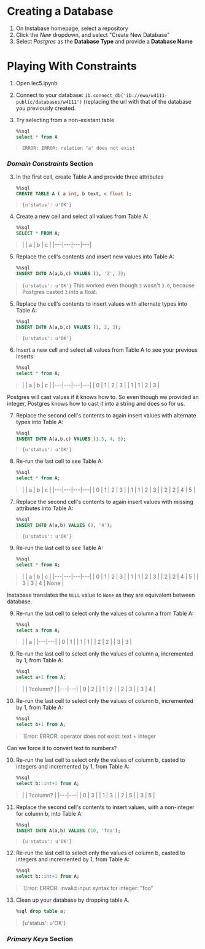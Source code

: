 # Creating a Database
1. On Instabase homepage, select a repository
2. Click the _New_ dropdown, and select "Create New Database"
3. Select _Postgres_ as the **Database Type** and provide a **Database Name**

# Playing With Constraints
1. Open lec5.ipynb
1. Connect to your database: `ib.connect_db('ib://ewu/w4111-public/databases/w4111')` (replacing the url with that of the database you previously created.

2. Try selecting from a non-existant table
    ```sql
    %%sql
    select * from A
    ```
> `ERROR: ERROR: relation "a" does not exist`  

### _Domain Constraints_ Section  
3. In the first cell, create Table A and provide three attributes
    ```sql
    %%sql
    CREATE TABLE A ( a int, b text, c float );
    ```
> `{u'status': u'OK'}` 

4. Create a new cell and select all values from Table A:
    ```sql
    %%sql
    SELECT * FROM A;
    ```
>|   | a | b | c |
|---|---|---|---|

5. Replace the cell's contents and insert new values into Table A:
    ```sql
    %%sql
    INSERT INTO A(a,b,c) VALUES (1, '2', 3);
    ```
> `{u'status': u'OK'}` 
This worked even though `3` wasn't `3.0`, because Postgres casted `3` into a float.

5. Replace the cell's contents to insert values with alternate types into Table A:
    ```sql
    %%sql
    INSERT INTO A(a,b,c) VALUES (1, 2, 3);
    ```
> `{u'status': u'OK'}` 

6. Insert a new cell and select all values from Table A to see your previous inserts:
    ```sql
    %%sql
    select * from A;
    ```
>|   | a | b | c |
|---|---|---|---|
| 0 | 1 | 2 | 3 |
| 1 | 1 | 2 | 3 |

Postgres will cast values if it knows how to. So even though we provided an integer, Postgres knows how to cast it into a string and does so for us.

7. Replace the second cell's contents to again insert values with alternate types into Table A:
    ```sql
    %%sql
    INSERT INTO A(a,b,c) VALUES (1.5, 4, 5);
    ```
> `{u'status': u'OK'}` 

8. Re-run the last cell to see Table A:
    ```sql
    %%sql
    select * from A;
    ```
>|   | a | b | c |
|---|---|---|---|
| 0 | 1 | 2 | 3 |
| 1 | 1 | 2 | 3 |
| 2 | 2 | 4 | 5 |

7. Replace the second cell's contents to again insert values with missing attributes into Table A:
    ```sql
    %%sql
    INSERT INTO A(a,b) VALUES (3, '4');
    ```
> `{u'status': u'OK'}` 

9. Re-run the last cell to see Table A:
    ```sql
    %%sql
    select * from A;
    ```
>|   | a | b | c |
|---|---|---|---|
| 0 | 1 | 2 | 3 |
| 1 | 1 | 2 | 3 |
| 2 | 2 | 4 | 5 |
| 3 | 3 | 4 | None |

Instabase translates the `NULL` value to `None` as they are equivalent between database.

9. Re-run the last cell to select only the values of column a from Table A:
    ```sql
    %%sql
    select a from A;
    ```
>|   | a |
|---|---|
| 0 | 1 |
| 1 | 1 |
| 2 | 2 |
| 3 | 3 |

9. Re-run the last cell to select only the values of column a, incremented by 1, from Table A:
    ```sql
    %%sql
    select a+1 from A;
    ```
>|   | ?column? |
|---|---|
| 0 | 2 |
| 1 | 2 |
| 2 | 3 |
| 3 | 4 |

10. Re-run the last cell to select only the values of column b, incremented by 1, from Table A:
    ```sql
    %%sql
    select b+1 from A;
    ```
> `Error: ERROR: operator does not exist: text + integer

Can we force it to convert text to numbers?

10. Re-run the last cell to select only the values of column b, casted to integers and incremented by 1, from Table A:
    ```sql
    %%sql
    select b::int+1 from A;
    ```
>|   | ?column? |
|---|---|
| 0 | 3 |
| 1 | 3 |
| 2 | 5 |
| 3 | 5 |

11. Replace the second cell's contents to insert values, with a non-integer for column b, into Table A:
    ```sql
    %%sql
    INSERT INTO A(a,b) VALUES (10, 'foo');
    ```
> `{u'status': u'OK'}` 

12. Re-run the last cell to select only the values of column b, casted to integers and incremented by 1, from Table A:
    ```sql
    %%sql
    select b::int+1 from A;
    ```
> `Error: ERROR: invalid input syntax for integer: "foo"

13. Clean up your database by dropping table A.
    ```sql
    %sql drop table a;
    ```
> {u'status': u'OK'}

### _Primary Keys_ Section 
